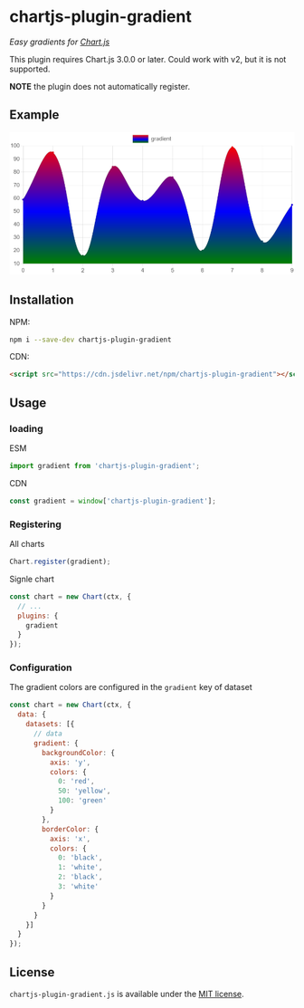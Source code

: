 # chartjs-plugin-gradient

*Easy gradients for [Chart.js](https://www.chartjs.org)*

This plugin requires Chart.js 3.0.0 or later. Could work with v2, but it is not supported.

**NOTE** the plugin does not automatically register.

## Example

![Example chart](https://github.com/kurkle/chartjs-plugin-gradient/raw/master/sample.png "Example chart")

## Installation

NPM:

```bash
npm i --save-dev chartjs-plugin-gradient
```

CDN:

```html
<script src="https://cdn.jsdelivr.net/npm/chartjs-plugin-gradient"></script>
```

## Usage

### loading

ESM

```js
import gradient from 'chartjs-plugin-gradient';
```

CDN

```js
const gradient = window['chartjs-plugin-gradient'];
```

### Registering

All charts

```js
Chart.register(gradient);
```

Signle chart

```js
const chart = new Chart(ctx, {
  // ...
  plugins: {
    gradient
  }
});
```

### Configuration

The gradient colors are configured in the `gradient` key of dataset

```js
const chart = new Chart(ctx, {
  data: {
    datasets: [{
      // data
      gradient: {
        backgroundColor: {
          axis: 'y',
          colors: {
            0: 'red',
            50: 'yellow',
            100: 'green'
          }
        },
        borderColor: {
          axis: 'x',
          colors: {
            0: 'black',
            1: 'white',
            2: 'black',
            3: 'white'
          }
        }
      }
    }]
  }
});
```

## License

`chartjs-plugin-gradient.js` is available under the [MIT license](https://github.com/kurkle/chartjs-plugin-gradient/blob/master/LICENSE).
